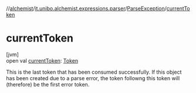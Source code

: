 //[alchemist](../../../index.md)/[it.unibo.alchemist.expressions.parser](../index.md)/[ParseException](index.md)/[currentToken](current-token.md)

# currentToken

[jvm]\
open val [currentToken](current-token.md): [Token](../-token/index.md)

This is the last token that has been consumed successfully. If this object has been created due to a parse error, the token followng this token will (therefore) be the first error token.
